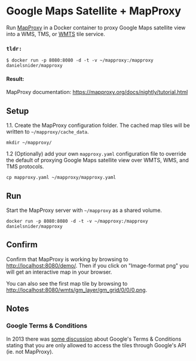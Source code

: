 # Google Maps Satellite + MapProxy

Run [MapProxy](https://mapproxy.org/) in a Docker container to proxy Google Maps satellite view into a WMS, TMS, or  [WMTS](https://en.wikipedia.org/wiki/Web_Map_Tile_Service) tile service. 

### `tldr:`

```
$ docker run -p 8080:8080 -d -t -v ~/mapproxy:/mapproxy danielsnider/mapproxy
```


#### Result:


MapProxy documentation: https://mapproxy.org/docs/nightly/tutorial.html


## Setup

1.1. Create the MapProxy configuration folder. The cached map tiles will be written to `~/mapproxy/cache_data`.

```
mkdir ~/mapproxy/
```

1.2 (Optionally) add your own `mapproxy.yaml` configuration file to override the default of proxying Google Maps satellite view over WMTS, WMS, and TMS protocols.

```
cp mapproxy.yaml ~/mapproxy/mapproxy.yaml
```

## Run 

Start the MapProxy server with `~/mapproxy` as a shared volume.

```
docker run -p 8080:8080 -d -t -v ~/mapproxy:/mapproxy danielsnider/mapproxy
```

## Confirm 

Confirm that MapProxy is working by browsing to [http://localhost:8080/demo/](http://localhost:8080/demo/). Then if you click on "Image-format png" you will get an interactive map in your browser. 

You can also see the first map tile by browsing to [http://localhost:8080/wmts/gm_layer/gm_grid/0/0/0.png](http://localhost:8080/wmts/gm_layer/gm_grid/0/0/0.png).

## Notes

### Google Terms & Conditions 

In 2013 there was [some discussion](http://gis.stackexchange.com/questions/56982/how-to-use-mapproxy-to-serve-wms-from-reprojected-google-maps-tiles) about Google's Terms & Conditions stating that you are only allowed to access the tiles through Google's API (ie. not MapProxy).
